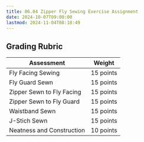 ```yaml
---
title: 06.04 Zipper Fly Sewing Exercise Assignment
date: 2024-10-07T09:00:00
lastmod: 2024-11-04T08:18:49
---
```


## Grading Rubric

<div class="responsive-table-markdown">

| Assessment                | Weight    |
| ------------------------- | --------- |
| Fly Facing Sewing         | 15 points |
| Fly Guard Sewn            | 15 points |
| Zipper Sewn to Fly Facing | 15 points |
| Zipper Sewn to Fly Guard  | 15 points |
| Waistband Sewn            | 15 points |
| J-Stich Sewn              | 15 points |
| Neatness and Construction | 10 points |

</div>
